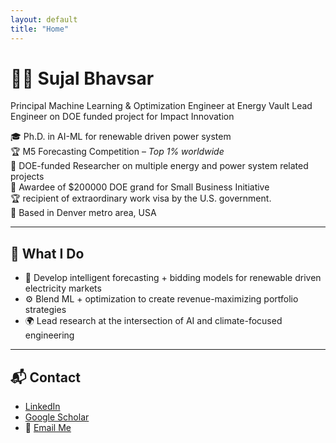 ```yaml
---
layout: default
title: "Home"
---
```


# 👨‍🔬 Sujal Bhavsar 

Principal Machine Learning & Optimization Engineer at Energy Vault
Lead Engineer on DOE funded project for Impact Innovation

🎓 Ph.D. in AI-ML for renewable driven power system  
🏆 M5 Forecasting Competition – *Top 1% worldwide*  
🔬 DOE-funded Researcher on multiple energy and power system related projects  
💸 Awardee of $200000 DOE grand for Small Business Initiative  
🏆 recipient of extraordinary work visa by the U.S. government.  
📍 Based in Denver metro area, USA

---


## 🔧 What I Do

- 🧠 Develop intelligent forecasting + bidding models for renewable driven electricity markets  
- ⚙️ Blend ML + optimization to create revenue-maximizing portfolio strategies  
- 🌍 Lead research at the intersection of AI and climate-focused engineering


---

## 📬 Contact

- [LinkedIn](https://linkedin.com/in/sujalbhavsar)  
- [Google Scholar](https://scholar.google.com/citations?user=To0yXhgAAAAJ&hl=en&inst=13410158990364976897)  
- 📧 [Email Me](mailto:sujalbhavsar16@example.com)

